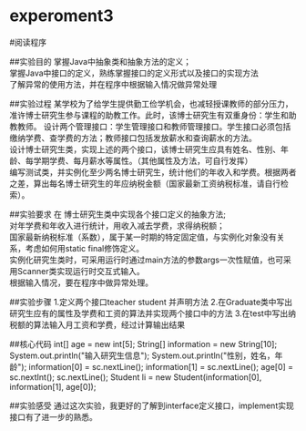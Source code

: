 # experoment3
#阅读程序


##实验目的
掌握Java中抽象类和抽象方法的定义；   
掌握Java中接口的定义，熟练掌握接口的定义形式以及接口的实现方法  
了解异常的使用方法，并在程序中根据输入情况做异常处理  


##实验过程
某学校为了给学生提供勤工俭学机会，也减轻授课教师的部分压力，准许博士研究生参与课程的助教工作。此时，该博士研究生有双重身份：学生和助教教师。
设计两个管理接口：学生管理接口和教师管理接口。学生接口必须包括缴纳学费、查学费的方法；教师接口包括发放薪水和查询薪水的方法。  
设计博士研究生类，实现上述的两个接口，该博士研究生应具有姓名、性别、年龄、每学期学费、每月薪水等属性。（其他属性及方法，可自行发挥）  
编写测试类，并实例化至少两名博士研究生，统计他们的年收入和学费。根据两者之差，算出每名博士研究生的年应纳税金额（国家最新工资纳税标准，请自行检索）。  

##实验要求
在 博士研究生类中实现各个接口定义的抽象方法;  
对年学费和年收入进行统计，用收入减去学费，求得纳税额；  
国家最新纳税标准（系数），属于某一时期的特定固定值，与实例化对象没有关系，考虑如何用static  final修饰定义。  
实例化研究生类时，可采用运行时通过main方法的参数args一次性赋值，也可采用Scanner类实现运行时交互式输入。  
根据输入情况，要在程序中做异常处理。  


##实验步骤 
1.定义两个接口teacher student 并声明方法   2.在Graduate类中写出研究生应有的属性及学费和工资的算法并实现两个接口中的方法   3.在test中写出纳税额的算法输入月工资和学费，经过计算输出结果  



##核心代码 
int[] age = new int[5]; String[] information = new String[10]; System.out.println("输入研究生信息"); System.out.println("性别，姓名，年龄"); information[0] = sc.nextLine(); information[1] = sc.nextLine(); age[0] = sc.nextInt(); sc.nextLine(); Student li = new Student(information[0], information[1], age[0]);



##实验感受
通过这次实验，我更好的了解到interface定义接口，implement实现接口有了进一步的熟悉。
